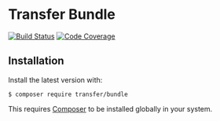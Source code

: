 Transfer Bundle
================

[![Build Status](https://travis-ci.org/transfer-framework/bundle.svg?branch=1.0)](https://travis-ci.org/transfer-framework/bundle)
[![Code Coverage](https://scrutinizer-ci.com/g/transfer-framework/transfer/badges/coverage.png?b=1.0)](https://scrutinizer-ci.com/g/transfer-framework/bundle/?branch=1.0)

Installation
------------

Install the latest version with:

`$ composer require transfer/bundle`

This requires [Composer](https://getcomposer.org/download/) to be installed globally in your system.
